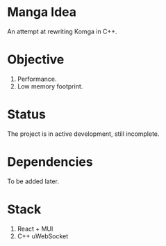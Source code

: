 # Manga Idea
An attempt at rewriting Komga in C++.

# Objective
1. Performance.
2. Low memory footprint.

# Status
The project is in active development, still incomplete.

# Dependencies
To be added later.

# Stack
1. React + MUI
2. C++ uWebSocket
